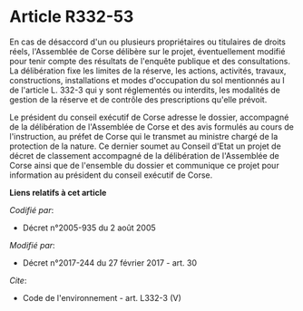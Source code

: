 # Article R332-53

En cas de désaccord d'un ou plusieurs propriétaires ou titulaires de droits réels, l'Assemblée de Corse délibère sur le
projet, éventuellement modifié pour tenir compte des résultats de l'enquête publique et des consultations. La délibération
fixe les limites de la réserve, les actions, activités, travaux, constructions, installations et modes d'occupation du sol
mentionnés au I de l'article L. 332-3 qui y sont réglementés ou interdits, les modalités de gestion de la réserve et de
contrôle des prescriptions qu'elle prévoit. 

Le président du conseil exécutif de Corse adresse le dossier, accompagné de la délibération de l'Assemblée de Corse et des
avis formulés au cours de l'instruction, au préfet de Corse qui le transmet au ministre chargé de la protection de la nature.
Ce dernier soumet au Conseil d'Etat un projet de décret de classement accompagné de la délibération de l'Assemblée de Corse
ainsi que de l'ensemble du dossier et communique ce projet pour information au président du conseil exécutif de Corse.

**Liens relatifs à cet article**

_Codifié par_:

  - Décret n°2005-935 du 2 août 2005

_Modifié par_:

  - Décret n°2017-244 du 27 février 2017 - art. 30

_Cite_:

  - Code de l'environnement - art. L332-3 (V)
